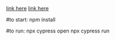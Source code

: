 [link here](https://spruceholdings.github.io/rugged-frontend/)
[link here](https://github.com/spruceholdings/rugged-frontend)

#to start:
npm install

#to run:
npx cypress open
npx cypress run